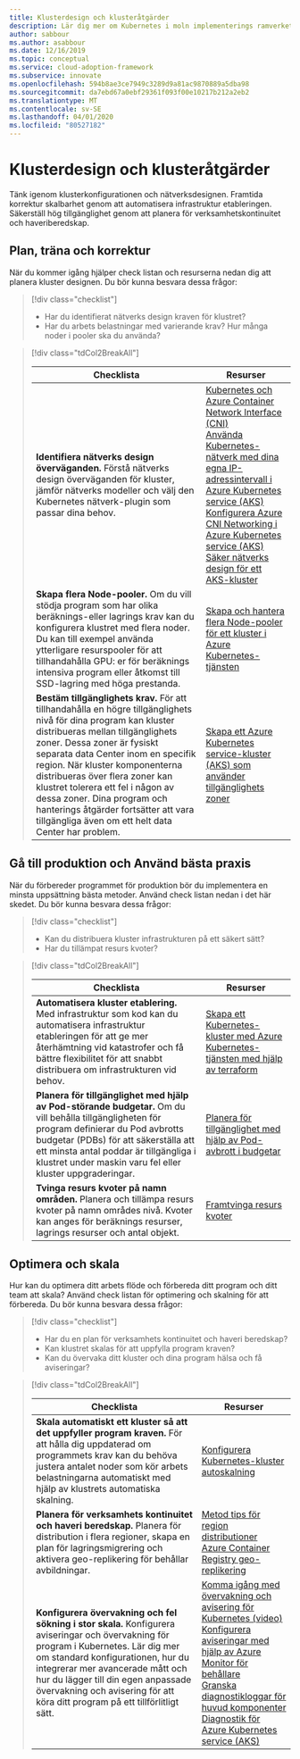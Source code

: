 ```yaml
---
title: Klusterdesign och klusteråtgärder
description: Lär dig mer om Kubernetes i moln implementerings ramverket för kluster design och-åtgärder.
author: sabbour
ms.author: asabbour
ms.date: 12/16/2019
ms.topic: conceptual
ms.service: cloud-adoption-framework
ms.subservice: innovate
ms.openlocfilehash: 594b8ae3ce7949c3289d9a81ac9870889a5dba98
ms.sourcegitcommit: da7ebd67a0ebf29361f093f00e10217b212a2eb2
ms.translationtype: MT
ms.contentlocale: sv-SE
ms.lasthandoff: 04/01/2020
ms.locfileid: "80527182"
---
```

<!-- cSpell:ignore asabbour sabbour autoscaler PDBs -->

# <a name="cluster-design-and-operations"></a>Klusterdesign och klusteråtgärder

Tänk igenom klusterkonfigurationen och nätverksdesignen. Framtida korrektur skalbarhet genom att automatisera infrastruktur etableringen. Säkerställ hög tillgänglighet genom att planera för verksamhetskontinuitet och haveriberedskap.

## <a name="plan-train-and-proof"></a>Plan, träna och korrektur

När du kommer igång hjälper check listan och resurserna nedan dig att planera kluster designen. Du bör kunna besvara dessa frågor:

<!-- markdownlint-disable MD033 -->

> [!div class="checklist"]
>
> - Har du identifierat nätverks design kraven för klustret?
> - Har du arbets belastningar med varierande krav? Hur många noder i pooler ska du använda?

<!-- -->

> [!div class="tdCol2BreakAll"]
>
> | Checklista  | Resurser |
> |------------------------------------------------------------------|-----------------------------------------------------------------|
> | **Identifiera nätverks design överväganden.** Förstå nätverks design överväganden för kluster, jämför nätverks modeller och välj den Kubernetes nätverk-plugin som passar dina behov.    | [Kubernetes och Azure Container Network Interface (CNI)](https://docs.microsoft.com/azure/aks/concepts-network#azure-virtual-networks) <br/> [Använda Kubernetes-nätverk med dina egna IP-adressintervall i Azure Kubernetes service (AKS)](https://docs.microsoft.com/azure/aks/configure-kubenet) <br/> [Konfigurera Azure CNI Networking i Azure Kubernetes service (AKS)](https://docs.microsoft.com/azure/aks/configure-azure-cni) <br/> [Säker nätverks design för ett AKS-kluster](https://github.com/Azure/sg-aks-workshop/blob/master/cluster-design/NetworkDesign.md)|
> | **Skapa flera Node-pooler.** Om du vill stödja program som har olika beräknings-eller lagrings krav kan du konfigurera klustret med flera noder. Du kan till exempel använda ytterligare resurspooler för att tillhandahålla GPU: er för beräknings intensiva program eller åtkomst till SSD-lagring med höga prestanda.   | [Skapa och hantera flera Node-pooler för ett kluster i Azure Kubernetes-tjänsten](https://docs.microsoft.com/azure/aks/use-multiple-node-pools) |
> | **Bestäm tillgänglighets krav.** För att tillhandahålla en högre tillgänglighets nivå för dina program kan kluster distribueras mellan tillgänglighets zoner. Dessa zoner är fysiskt separata data Center inom en specifik region. När kluster komponenterna distribueras över flera zoner kan klustret tolerera ett fel i någon av dessa zoner. Dina program och hanterings åtgärder fortsätter att vara tillgängliga även om ett helt data Center har problem.   | [Skapa ett Azure Kubernetes service-kluster (AKS) som använder tillgänglighets zoner](https://docs.microsoft.com/azure/aks/availability-zones) |

## <a name="go-to-production-and-apply-best-practices"></a>Gå till produktion och Använd bästa praxis

När du förbereder programmet för produktion bör du implementera en minsta uppsättning bästa metoder. Använd check listan nedan i det här skedet. Du bör kunna besvara dessa frågor:

> [!div class="checklist"]
>
> - Kan du distribuera kluster infrastrukturen på ett säkert sätt?
> - Har du tillämpat resurs kvoter?

<!-- -->

> [!div class="tdCol2BreakAll"]
>
> | Checklista  | Resurser                                                                                                     |
> |------------------------------------------------------------------|-----------------------------------------------------------------|
> | **Automatisera kluster etablering.** Med infrastruktur som kod kan du automatisera infrastruktur etableringen för att ge mer återhämtning vid katastrofer och få bättre flexibilitet för att snabbt distribuera om infrastrukturen vid behov.     | [Skapa ett Kubernetes-kluster med Azure Kubernetes-tjänsten med hjälp av terraform](https://docs.microsoft.com/azure/terraform/terraform-create-k8s-cluster-with-tf-and-aks)|
> | **Planera för tillgänglighet med hjälp av Pod-störande budgetar.** Om du vill behålla tillgängligheten för program definierar du Pod avbrotts budgetar (PDBs) för att säkerställa att ett minsta antal poddar är tillgängliga i klustret under maskin varu fel eller kluster uppgraderingar. | [Planera för tillgänglighet med hjälp av Pod-avbrott i budgetar](https://docs.microsoft.com/azure/aks/operator-best-practices-scheduler#plan-for-availability-using-pod-disruption-budgets)  |
> | **Tvinga resurs kvoter på namn områden.** Planera och tillämpa resurs kvoter på namn områdes nivå. Kvoter kan anges för beräknings resurser, lagrings resurser och antal objekt.| [Framtvinga resurs kvoter](https://docs.microsoft.com/azure/aks/operator-best-practices-scheduler#enforce-resource-quotas)  |

## <a name="optimize-and-scale"></a>Optimera och skala

Hur kan du optimera ditt arbets flöde och förbereda ditt program och ditt team att skala? Använd check listan för optimering och skalning för att förbereda. Du bör kunna besvara dessa frågor:

> [!div class="checklist"]
>
> - Har du en plan för verksamhets kontinuitet och haveri beredskap?
> - Kan klustret skalas för att uppfylla program kraven?
> - Kan du övervaka ditt kluster och dina program hälsa och få aviseringar?

<!-- -->

> [!div class="tdCol2BreakAll"]
>
> | Checklista  | Resurser |
> |------------------------------------------------------------------|-----------------------------------------------------------------|
> | **Skala automatiskt ett kluster så att det uppfyller program kraven.** För att hålla dig uppdaterad om programmets krav kan du behöva justera antalet noder som kör arbets belastningarna automatiskt med hjälp av klustrets automatiska skalning. | [Konfigurera Kubernetes-kluster autoskalning](https://docs.microsoft.com/azure/aks/cluster-autoscaler)    |
> | **Planera för verksamhets kontinuitet och haveri beredskap.** Planera för distribution i flera regioner, skapa en plan för lagringsmigrering och aktivera geo-replikering för behållar avbildningar. | [Metod tips för region distributioner](https://docs.microsoft.com/azure/aks/operator-best-practices-multi-region)  <br/> [Azure Container Registry geo-replikering](https://docs.microsoft.com/azure/container-registry/container-registry-geo-replication)  |
> | **Konfigurera övervakning och fel sökning i stor skala.** Konfigurera aviseringar och övervakning för program i Kubernetes. Lär dig mer om standard konfigurationen, hur du integrerar mer avancerade mått och hur du lägger till din egen anpassade övervakning och avisering för att köra ditt program på ett tillförlitligt sätt. | [Komma igång med övervakning och avisering för Kubernetes (video)](https://www.youtube.com/watch?v=W7aN_z-cyUw&list=PLLasX02E8BPCrIhFrc_ZiINhbRkYMKdPT&index=16) <br/> [Konfigurera aviseringar med hjälp av Azure Monitor för behållare](https://docs.microsoft.com/azure/azure-monitor/insights/container-insights-overview) <br/> [Granska diagnostikloggar för huvud komponenter](https://docs.microsoft.com/azure/aks/view-master-logs) <br/> [Diagnostik för Azure Kubernetes service (AKS)](https://docs.microsoft.com/azure/aks/concepts-diagnostics)    |
